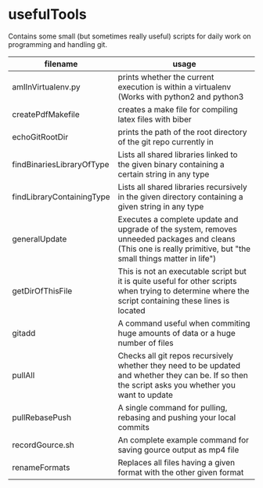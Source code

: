 # usefulTools
Contains some small (but sometimes really useful) scripts for daily work on programming and handling git.

|filename|usage|
|---|---|
|amIInVirtualenv.py|prints whether the current execution is within a virtualenv (Works with python2 and python3|
|createPdfMakefile|creates a make file for compiling latex files with biber|
|echoGitRootDir|prints the path of the root directory of the git repo currently in|
|findBinariesLibraryOfType|Lists all shared libraries linked to the given binary containing a certain string in any type|
|findLibraryContainingType|Lists all shared libraries recursively in the given directory containing a given string in any type|
|generalUpdate|Executes a complete update and upgrade of the system, removes unneeded packages and cleans (This one is really primitive, but "the small things matter in life")|
|getDirOfThisFile|This is not an executable script but it is quite useful for other scripts when trying to determine where the script containing these lines is located|
|gitadd|A command useful when commiting huge amounts of data or a huge number of files|
|pullAll|Checks all git repos recursively whether they need to be updated and whether they can be. If so then the script asks you whether you want to update|
|pullRebasePush|A single command for pulling, rebasing and pushing your local commits|
|recordGource.sh|An complete example command for saving gource output as mp4 file|
|renameFormats|Replaces all files having a given format with the other given format|
